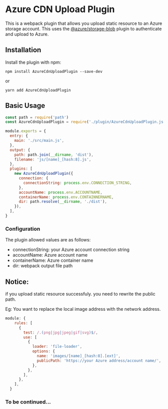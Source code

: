# Azure CDN Upload Plugin

This is a webpack plugin that allows you upload static resource to an Azure storage account. This uses the [@azure/storage-blob](https://docs.microsoft.com/en-us/azure/storage/blobs/storage-quickstart-blobs-nodejs) plugin to authenticate and upload to Azure.

## Installation

Install the plugin with npm:

```
npm install AzureCdnUploadPlugin --save-dev
```

or

```
yarn add AzureCdnUploadPlugin
```

## Basic Usage

```javascript
const path = require('path')
const AzureCdnUploadPlugin = require('./plugin/AzureCdnUploadPlugin.js')

module.exports = {
  entry: {
    main: './src/main.js',
  },
  output: {
    path: path.join(__dirname, 'dist'),
    filename: 'js/[name]_[hash:8].js',
  },
  plugins: [
    new AzureCdnUploadPlugin({
      connection: {
        connectionString: process.env.CONNECTION_STRING,
      },
      accountName: process.env.ACCOUNTNAME,
      containerName: process.env.CONTAINNERNAME,
      dir: path.resolve(__dirname, './dist'),
    }),
  ],
}
```

### Configuration

The plugin allowed values are as follows:

- connectionString: your Azure account connection string
- accountName: Azure account name
- containerName: Azure container name
- dir: webpack output file path

## Notice:

if you upload static resource successfuly. you need to rewrite the public path.

Eg: You want to replace the local image address with the network address.

```javascript
module: {
    rules: [
      {
        test: /.(png|jpg|jpeg|gif|svg)$/,
        use: [
          {
            loader: 'file-loader',
            options: {
              name: 'images/[name]_[hash:8].[ext]',
              publicPath: 'https://your Azure address/account name/',
            },
          },
        ],
      },
    ],
  }
```

### To be continued...
